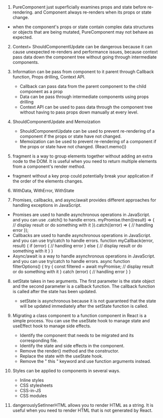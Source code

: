 
1. PureComponent just superficially examines props and state before re-rendering. and Component always re-renders when its props or state change. 
 -  when the component's props or state contain complex data structures or objects that are being mutated, PureComponent may not behave as expected.

2.  Context+ ShouldComponentUpdate can be dangerous because it can cause unexpected re-renders and performance issues, because context  pass data down the component tree without going through intermediate components.

3. Information can be pass from component to it parent through Callback function, Props drilling, Context API.
   - Callback can pass data from the parent component to the child component as a prop
   -  Data can be pass through intermediate components using props drilling
   - Context API can be used to pass data through the component tree without having to pass props down manually at every level.

4. ShouldComponentUpdate  and Memoization
   - ShouldComponentUpdate  can be used to prevent re-rendering of a component if the props or state have not changed.
   - Memoization can be used to prevent re-rendering of a component if the props or state have not changed. (React.memo())

5. fragment is a way to group elements together without adding an extra node to the DOM. It is useful when you need to return multiple elements from a component's render method.
  - fragment without a key prop could potentially break your application if the order of the elements changes.

6. WithData, WithError, WithState 

7. Promises, callbacks, and async/await provides different approaches for handling exceptions in JavaScript.
  - Promises are used to handle asynchronous operations in JavaScript. and you can use .catch() to handle errors.
    myPromise.then((result) => {
      // display result or do something with it
    }).catch((error) => {
      // handling error
    });
  - Callbacks are used to handle asynchronous operations in JavaScript. and you can use try/catch to handle errors.
    function myCallback(error, result) {
      if (error) {
        // handling error
      } else {
        // display result or do something with it
      }
    }
  - Async/await is a way to handle asynchronous operations in JavaScript. and you can use try/catch to handle errors.
    async function filterOptions() {
      try {
        const filtered = await myPromise;
        // display result or do something with it
      } catch (error) {
        // handling error
      }
    }

8. setState takes in two arguments. The first parameter is the state object and the second parameter is a callback function. The callback function is called after the state has been updated.
   - setState is  asynchronous because it is not guaranteed that the state will be updated immediately after the setState function is called.

9. Migrating a class component to a function component in React is a simple process. You can use the useState hook to manage state and useEffect hook to manage side effects.
   - Identify the component that needs to be migrated and its corresponding file.
   - Identify the state and side effects in the component.
   - Remove the render() method and the constructor.
   - Replace the state with the useState hook.
   - Remove the " this " keyword and use function arguments instead.

10. Styles can be applied to components in several ways.
     - Inline styles
     - CSS stylesheets
     - CSS-in-JS
     - CSS modules

11. dangerouslySetInnerHTML  allows you to render HTML as a string. It is useful when you need to render HTML that is not generated by React.
